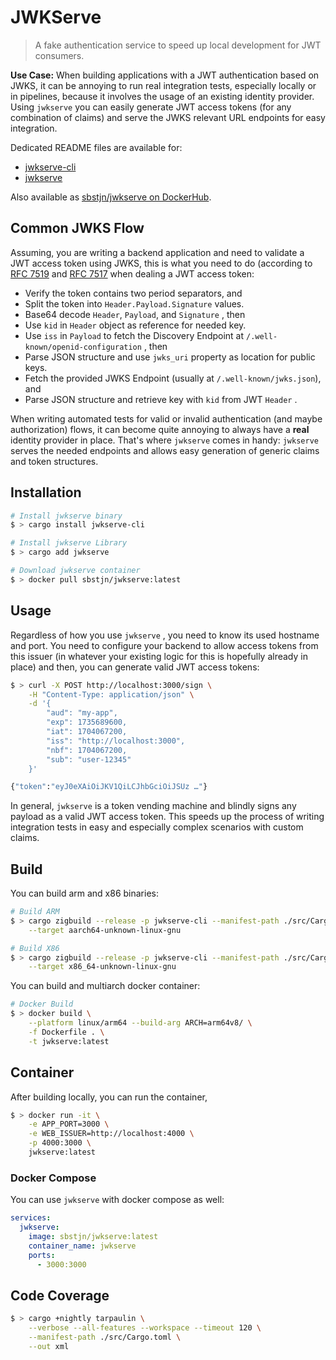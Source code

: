 # JWKServe

> A fake authentication service to speed up local development for JWT consumers.

**Use Case:** When building applications with a JWT authentication based on JWKS, it can be annoying to run real integration tests, especially locally or in pipelines, because it involves the usage of an existing identity provider. Using `jwkserve` you can easily generate JWT access tokens (for any combination of claims) and serve the JWKS relevant URL endpoints for easy integration.

Dedicated README files are available for:

* [jwkserve-cli](./src/jwkserve-cli/README.md)
* [jwkserve](./src/jwkserve/README.md)

Also available as [sbstjn/jwkserve on DockerHub](https://hub.docker.com/repository/docker/sbstjn/jwkserve/general).

## Common JWKS Flow

Assuming, you are writing a backend application and need to validate a JWT access token using JWKS, this is what you need to do (according to [RFC 7519](https://datatracker.ietf.org/doc/html/rfc7519) and [RFC 7517](https://datatracker.ietf.org/doc/html/rfc7517) when dealing a JWT access token:

* Verify the token contains two period separators, and
* Split the token into `Header.Payload.Signature` values.
* Base64 decode `Header`, `Payload`, and `Signature` , then
* Use `kid` in `Header` object as reference for needed key.
* Use `iss` in `Payload` to fetch the Discovery Endpoint at `/.well-known/openid-configuration` , then
* Parse JSON structure and use `jwks_uri` property as location for public keys.
* Fetch the provided JWKS Endpoint (usually at `/.well-known/jwks.json`), and
* Parse JSON structure and retrieve key with `kid` from JWT `Header` .

When writing automated tests for valid or invalid authentication (and maybe authorization) flows, it can become quite annoying to always have a __real__ identity provider in place. That's where `jwkserve` comes in handy: `jwkserve` serves the needed endpoints and allows easy generation of generic claims and token structures.

## Installation

```bash
# Install jwkserve binary
$ > cargo install jwkserve-cli

# Install jwkserve Library
$ > cargo add jwkserve

# Download jwkserve container
$ > docker pull sbstjn/jwkserve:latest
```

## Usage

Regardless of how you use `jwkserve` , you need to know its used hostname and port. You need to configure your backend to allow access tokens from this issuer (in whatever your existing logic for this is hopefully already in place) and then, you can generate valid JWT access tokens:

```bash
$ > curl -X POST http://localhost:3000/sign \
    -H "Content-Type: application/json" \
    -d '{
        "aud": "my-app",
        "exp": 1735689600,
        "iat": 1704067200,
        "iss": "http://localhost:3000",
        "nbf": 1704067200,
        "sub": "user-12345"
    }'

{"token":"eyJ0eXAiOiJKV1QiLCJhbGciOiJSUz …"}
```

In general, `jwkserve` is a token vending machine and blindly signs any payload as a valid JWT access token. This speeds up the process of writing integration tests in easy and especially complex scenarios with custom claims.

## Build

You can build arm and x86 binaries:

```bash
# Build ARM
$ > cargo zigbuild --release -p jwkserve-cli --manifest-path ./src/Cargo.toml \
    --target aarch64-unknown-linux-gnu

# Build X86
$ > cargo zigbuild --release -p jwkserve-cli --manifest-path ./src/Cargo.toml \
    --target x86_64-unknown-linux-gnu
```

You can build and multiarch docker container:

```bash
# Docker Build
$ > docker build \
    --platform linux/arm64 --build-arg ARCH=arm64v8/ \
    -f Dockerfile . \
    -t jwkserve:latest
```

## Container

After building locally, you can run the container,

```bash
$ > docker run -it \
    -e APP_PORT=3000 \
    -e WEB_ISSUER=http://localhost:4000 \
    -p 4000:3000 \
    jwkserve:latest
```

### Docker Compose

You can use `jwkserve` with docker compose as well:

```yaml
services:
  jwkserve:
    image: sbstjn/jwkserve:latest
    container_name: jwkserve
    ports:
      - 3000:3000
```

## Code Coverage

```bash
$ > cargo +nightly tarpaulin \
    --verbose --all-features --workspace --timeout 120 \
    --manifest-path ./src/Cargo.toml \
    --out xml
```